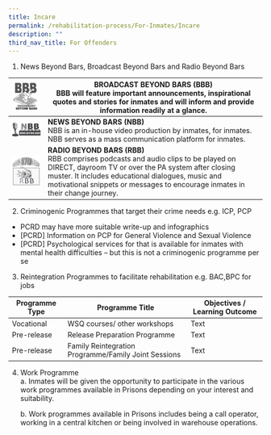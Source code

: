 ```yaml
---
title: Incare
permalink: /rehabilitation-process/For-Inmates/Incare
description: ""
third_nav_title: For Offenders
---
```

1. News Beyond Bars, Broadcast Beyond Bars and Radio Beyond Bars

| ![Alt text for image on Isomer site](/images/BBB.jpg) | **BROADCAST BEYOND BARS (BBB)** <BR>BBB will feature important announcements, inspirational quotes and stories for inmates and will inform and provide information readily at a glance.| 
| -------- | -------- | 
| ![Alt text for image on Isomer site](/images/NBB.jpg)|**NEWS BEYOND BARS (NBB)** <BR>NBB is an in-house video production by inmates, for inmates. NBB serves as a mass communication platform for inmates.|
| ![Alt text for image on Isomer site](/images/RBB.png)| **RADIO BEYOND BARS (RBB)** <BR>RBB comprises podcasts and audio clips to be played on DIRECT, dayroom TV or over the PA system after closing muster. It includes educational dialogues, music and motivational snippets or messages to encourage inmates in their change journey.| 

2. Criminogenic Programmes that target their crime needs e.g. ICP, PCP
* PCRD may have more suitable write-up and infographics
* [PCRD] Information on PCP for General Violence and Sexual Violence
* [PCRD] Psychological services for that is available for inmates with mental health difficulties – but this is not a criminogenic programme per se

3. Reintegration Programmes to facilitate rehabilitation e.g. BAC,BPC for jobs

| Programme Type| Programme Title| Objectives / Learning Outcome|
| -------- | -------- | -------- |
| Vocational| WSQ courses/ other workshops| Text     |
| Pre-release|Release Preparation Programme| Text     |
| Pre-release|Family Reintegration Programme/Family Joint Sessions | Text     |

4. Work Programme <br>
	a. Inmates will be given the opportunity to participate in the various work programmes available in Prisons depending on your interest and suitability.

	b. Work programmes available in Prisons includes being a call operator, working in a central kitchen or being involved in warehouse operations.